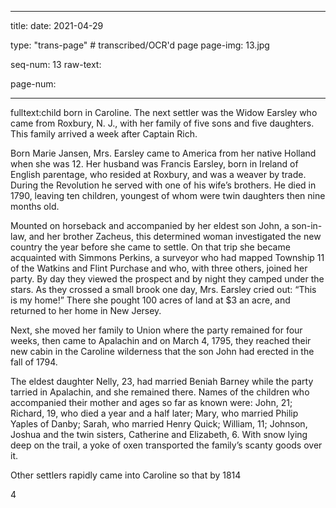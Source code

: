 
---

title: 
date: 2021-04-29

type: "trans-page" # transcribed/OCR'd page
page-img: 13.jpg

seq-num: 13
raw-text:

page-num:

---

fulltext:child born in Caroline. The next settler was the Widow Earsley who came from Roxbury, N. J., with her family of five sons and five daughters. This family arrived a week after Captain Rich.

Born Marie Jansen, Mrs. Earsley came to America from her native Holland when she was 12. Her husband was Francis Earsley, born in Ireland of English parentage, who resided at Roxbury, and was a weaver by trade. During the Revolution he served with one of his wife’s brothers. He died in 1790, leaving ten children, youngest of whom were twin daughters then nine months old.

Mounted on horseback and accompanied by her eldest son John, a son-in-law, and her brother Zacheus, this determined woman investigated the new country the year before she came to settle. On that trip she became acquainted with Simmons Perkins, a surveyor who had mapped Township 11 of the Watkins and Flint Purchase and who, with three others, joined her party. By day they viewed the prospect and by night they camped under the stars. As they crossed a small brook one day, Mrs. Earsley cried out: “This is my home!” There she pought 100 acres of land at $3 an acre, and returned to her home in New Jersey.

Next, she moved her family to Union where the party remained for four weeks, then came to Apalachin and on March 4, 1795, they reached their new cabin in the Caroline wilderness that the son John had erected in the fall of 1794.

The eldest daughter Nelly, 23, had married Beniah Barney while the party tarried in Apalachin, and she remained there. Names of the children who accompanied their mother and ages so far as known were: John, 21; Richard, 19, who died a year and a half later; Mary, who married Philip Yaples of Danby; Sarah, who married Henry Quick; William, 11; Johnson, Joshua and the twin sisters, Catherine and Elizabeth, 6. With snow lying deep on the trail, a yoke of oxen transported the family’s scanty goods over it.

Other settlers rapidly came into Caroline so that by 1814

4 
